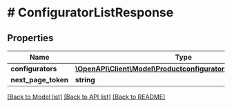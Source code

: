 # # ConfiguratorListResponse


## Properties 


Name | Type | Description | Notes
------------ | ------------- | ------------- | -------------
**configurators**| [**\OpenAPI\Client\Model\ProductconfiguratorconfiguratorEntity[]**](ProductconfiguratorconfiguratorEntity.md) |   | [optional]
**next_page_token**| **string** |   | [optional]


[[Back to Model list]](../../README.md#models) [[Back to API list]](../../README.md#endpoints) [[Back to README]](../../README.md)


